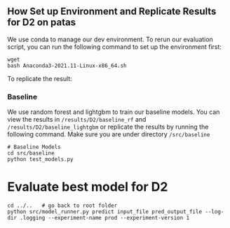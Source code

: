 ## How Set up Environment and Replicate Results for D2 on patas

We use conda to manage our dev environment. To rerun our evaluation script, you can run the following command to set up the environment first:

```
wget 
bash Anaconda3-2021.11-Linux-x86_64.sh
```


To replicate the result:


### Baseline
We use random forest and lightgbm to train our baseline models. You can view the results in `/results/D2/baseline_rf` and `/results/D2/baseline_lightgbm` or replicate the results by running the following command. Make sure you are under directory `/src/baseline`

```
# Baseline Models
cd src/baseline
python test_models.py
```

# Evaluate best model for D2

```
cd ../..   # go back to root folder
python src/model_runner.py predict input_file pred_output_file --log-dir .logging --experiment-name prod --experiment-version 1
```
